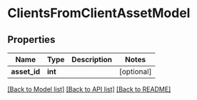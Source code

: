 # ClientsFromClientAssetModel

## Properties
Name | Type | Description | Notes
------------ | ------------- | ------------- | -------------
**asset_id** | **int** |  | [optional] 

[[Back to Model list]](../README.md#documentation-for-models) [[Back to API list]](../README.md#documentation-for-api-endpoints) [[Back to README]](../README.md)


